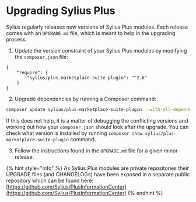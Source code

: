 # Upgrading Sylius Plus

Sylius regularly releases new versions of Sylius Plus modules. Each release comes with an `UPGRADE.md` file, which is meant to help in the upgrading process.

1. Update the version constraint of your Sylius Plus modules by modifying the `composer.json` file:

```
{
    "require": {
        "sylius/plus-marketplace-suite-plugin": "^2.6"
    }
}
```

2. Upgrade dependencies by running a Composer command:

```bash
composer update sylius/plus-marketplace-suite-plugin --with-all-dependencies
```

If this does not help, it is a matter of debugging the conflicting versions and working out how your `composer.json` should look after the upgrade. You can check what version is installed by running `composer show sylius/plus-marketplace-suite-plugin` command.

3. Follow the instructions found in the `UPGRADE.md` file for a given minor release.

{% hint style="info" %}
As Sylius Plus modules are private repositories their UPGRADE files (and CHANGELOGs) have been exposed in a separate public repository which can be found here: [https://github.com/Sylius/PlusInformationCenter](https://github.com/Sylius/PlusInformationCenter)
{% endhint %}
